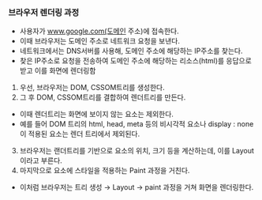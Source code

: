 ### 브라우저 렌더링 과정

- 사용자가 www.google.com(도메인 주소)에 접속한다.
- 이때 브라우저는 도메인 주소로 네트워크 요청을 보낸다.
- 네트워크에서는 DNS서버를 사용해, 도메인 주소에 해당하는 IP주소를 찾는다.
- 찾은 IP주소로 요청을 전송하여 도메인 주소에 해당하는 리소스(html)를 응답으로 받고 이를 화면에 렌더링함

1. 우선, 브라우저는 DOM, CSSOM트리를 생성한다.
2. 그 후 DOM, CSSOM트리를 결합하여 렌더트리를 만든다.

- 이때 렌더트리는 화면에 보이지 않는 요소는 제외한다.
- 예를 들어 DOM 트리의 html, head, meta 등의 비시각적 요소나 display : none 이 적용된 요소는 렌더 트리에서 제외된다.

3. 브라우저는 랜더트리를 기반으로 요소의 위치, 크기 등을 계산하는데, 이를 Layout이라고 부른다.
4. 마지막으로 요소에 스타일을 적용하는 Paint 과정을 거친다.

- 이처럼 브라우저는 트리 생성 → Layout → paint 과정을 거쳐 화면을 렌더링한다.
